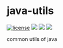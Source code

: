 # java-utils

[![license](https://badgen.net/badge/license/MIT/blue)](./LICENSE)
[![](https://badgen.net/github/commits/ehlxr/java-utils)](https://github.com/ehlxr/java-utils/commits/)
[![](https://badgen.net/github/last-commit/ehlxr/java-utils)]((https://github.com/ehlxr/java-utils/commits/))
[![](https://badgen.net/github/releases/ehlxr/java-utils)](https://github.com/ehlxr/java-utils/releases)

common utils of java


